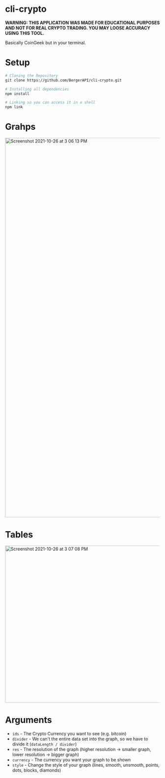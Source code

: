 # cli-crypto
**WARNING: THIS APPLICATION WAS MADE FOR EDUCATIONAL PURPOSES AND NOT FOR REAL CRYPTO TRADING. YOU MAY LOOSE ACCURACY USING THIS TOOL.**

Basically CoinGeek but in your terminal.

# Setup
```bash
# Cloning the Repository
git clone https://github.com/BergerAPI/cli-crypto.git

# Installing all dependencies 
npm install

# Linking so you can access it in a shell
npm link
```

# Grahps
<img width="1235" alt="Screenshot 2021-10-26 at 3 06 13 PM" src="https://user-images.githubusercontent.com/58854363/138884925-e95d7af2-ec16-4400-88c3-2a46336dd266.png">

# Tables
<img width="511" alt="Screenshot 2021-10-26 at 3 07 08 PM" src="https://user-images.githubusercontent.com/58854363/138885086-9e46665e-0398-4e88-9129-66c472660339.png">

# Arguments
- `ids` - The Crypto Currency you want to see (e.g. bitcoin)
- `divider` - We can't the entire data set into the graph, so we have to divide it (`dataLength / divider`)
- `res` - The resolution of the graph (higher resolution -> smaller graph, lower resolution -> bigger graph)
- `currency` - The currency you want your graph to be shown
- `style` - Change the style of your graph (lines, smooth, unsmooth, points, dots, blocks, diamonds)
